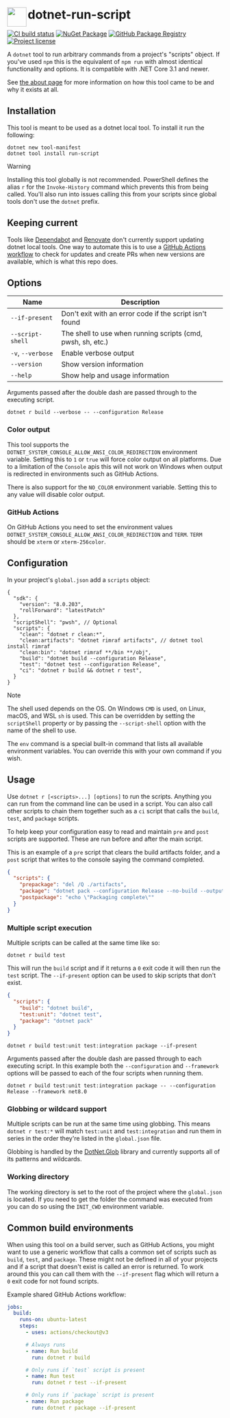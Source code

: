 # <img src="assets/icon.svg" align="left" height="45"> dotnet-run-script

[![CI build status](https://github.com/xt0rted/dotnet-run-script/actions/workflows/ci.yml/badge.svg?branch=main)](https://github.com/xt0rted/dotnet-run-script/actions/workflows/ci.yml)
[![NuGet Package](https://img.shields.io/nuget/v/run-script?logo=nuget)](https://www.nuget.org/packages/run-script)
[![GitHub Package Registry](https://img.shields.io/badge/github-package_registry-yellow?logo=nuget)](https://nuget.pkg.github.com/xt0rted/index.json)
[![Project license](https://img.shields.io/github/license/xt0rted/dotnet-run-script)](LICENSE)

A `dotnet` tool to run arbitrary commands from a project's "scripts" object.
If you've used `npm` this is the equivalent of `npm run` with almost identical functionality and options.
It is compatible with .NET Core 3.1 and newer.

See [the about page](docs/README.md) for more information on how this tool came to be and why it exists at all.

## Installation

This tool is meant to be used as a dotnet local tool.
To install it run the following:

```console
dotnet new tool-manifest
dotnet tool install run-script
```

> [!WARNING]
> Installing this tool globally is not recommended.
> PowerShell defines the alias `r` for the `Invoke-History` command which prevents this from being called.
> You'll also run into issues calling this from your scripts since global tools don't use the `dotnet` prefix.

## Keeping current

Tools like [Dependabot](https://github.com/github/feedback/discussions/13825) and [Renovate](https://github.com/marketplace/renovate) don't currently support updating dotnet local tools.
One way to automate this is to use a [GitHub Actions workflow](https://github.com/xt0rted/dotnet-tool-update-test) to check for updates and create PRs when new versions are available, which is what this repo does.

## Options

Name | Description
-- | --
`--if-present` | Don't exit with an error code if the script isn't found
`--script-shell` | The shell to use when running scripts (cmd, pwsh, sh, etc.)
`-v`, `--verbose` | Enable verbose output
`--version` | Show version information
`--help` | Show help and usage information

Arguments passed after the double dash are passed through to the executing script.

```console
dotnet r build --verbose -- --configuration Release
```

### Color output

This tool supports the `DOTNET_SYSTEM_CONSOLE_ALLOW_ANSI_COLOR_REDIRECTION` environment variable.
Setting this to `1` or `true` will force color output on all platforms.
Due to a limitation of the `Console` apis this will not work on Windows when output is redirected in environments such as GitHub Actions.

There is also support for the `NO_COLOR` environment variable.
Setting this to any value will disable color output.

### GitHub Actions

On GitHub Actions you need to set the environment values `DOTNET_SYSTEM_CONSOLE_ALLOW_ANSI_COLOR_REDIRECTION` and `TERM`.
`TERM` should be `xterm` or `xterm-256color`.

## Configuration

In your project's `global.json` add a `scripts` object:

```jsonc
{
  "sdk": {
    "version": "8.0.203",
    "rollForward": "latestPatch"
  },
  "scriptShell": "pwsh", // Optional
  "scripts": {
    "clean": "dotnet r clean:*",
    "clean:artifacts": "dotnet rimraf artifacts", // dotnet tool install rimraf
    "clean:bin": "dotnet rimraf **/bin **/obj",
    "build": "dotnet build --configuration Release",
    "test": "dotnet test --configuration Release",
    "ci": "dotnet r build && dotnet r test",
  }
}
```

> [!NOTE]
> The shell used depends on the OS.
> On Windows `CMD` is used, on Linux, macOS, and WSL `sh` is used.
> This can be overridden by setting the `scriptShell` property or by passing the `--script-shell` option with the name of the shell to use.

The `env` command is a special built-in command that lists all available environment variables.
You can override this with your own command if you wish.

## Usage

Use `dotnet r [<scripts>...] [options]` to run the scripts.
Anything you can run from the command line can be used in a script.
You can also call other scripts to chain them together such as a `ci` script that calls the `build`, `test`, and `package` scripts.

To help keep your configuration easy to read and maintain `pre` and `post` scripts are supported.
These are run before and after the main script.

This is an example of a `pre` script that clears the build artifacts folder, and a `post` script that writes to the console saying the command completed.

```json
{
  "scripts": {
    "prepackage": "del /Q ./artifacts",
    "package": "dotnet pack --configuration Release --no-build --output ./artifacts",
    "postpackage": "echo \"Packaging complete\""
  }
}
```

### Multiple script execution

Multiple scripts can be called at the same time like so:

```console
dotnet r build test
```

This will run the `build` script and if it returns a `0` exit code it will then run the `test` script.
The `--if-present` option can be used to skip scripts that don't exist.

```json
{
  "scripts": {
    "build": "dotnet build",
    "test:unit": "dotnet test",
    "package": "dotnet pack"
  }
}
```

```console
dotnet r build test:unit test:integration package --if-present
```

Arguments passed after the double dash are passed through to each executing script.
In this example both the `--configuration` and `--framework` options will be passed to each of the four scripts when running them.

```console
dotnet r build test:unit test:integration package -- --configuration Release --framework net8.0
```

### Globbing or wildcard support

Multiple scripts can be run at the same time using globbing.
This means `dotnet r test:*` will match `test:unit` and `test:integration` and run them in series in the order they're listed in the `global.json` file.

Globbing is handled by the [DotNet.Glob](https://github.com/dazinator/DotNet.Glob) library and currently supports all of its patterns and wildcards.

### Working directory

The working directory is set to the root of the project where the `global.json` is located.
If you need to get the folder the command was executed from you can do so using the `INIT_CWD` environment variable.

## Common build environments

When using this tool on a build server, such as GitHub Actions, you might want to use a generic workflow that calls a common set of scripts such as `build`, `test`, and `package`.
These might not be defined in all of your projects and if a script that doesn't exist is called an error is returned.
To work around this you can call them with the `--if-present` flag which will return a `0` exit code for not found scripts.

Example shared GitHub Actions workflow:

```yaml
jobs:
  build:
    runs-on: ubuntu-latest
    steps:
      - uses: actions/checkout@v3

      # Always runs
      - name: Run build
        run: dotnet r build

      # Only runs if `test` script is present
      - name: Run test
        run: dotnet r test --if-present

      # Only runs if `package` script is present
      - name: Run package
        run: dotnet r package --if-present
```
